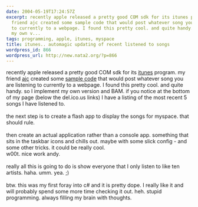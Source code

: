 ```yaml
---
date: 2004-05-19T17:24:57Z
excerpt: recently apple released a pretty good COM sdk for its itunes program. my
  friend ajc created some sample code that would post whatever song you are listening
  to currently to a webpage. I found this pretty cool. and quite handy. so I implement
  my own v...
tags: programming, apple, itunes, myspace
title: itunes.. automagic updating of recent listened to songs
wordpress_id: 866
wordpress_url: http://new.nata2.org/?p=866
---
```


recently apple released a pretty good COM sdk for its <a href="http://itunes.com">itunes</a> program. my friend <a href="http://blog.andrewcarlson.org/">ajc</a> created some <a href="http://blog.andrewcarlson.org/archive/2004/05/18/239.aspx">sample code</a> that would post whatever song you are listening to currently to a webpage. I found this pretty cool. and quite handy. so I implement my own version and BAM. if you notice at the bottom of my page (below the del.ico.us links) I have a listing of the most recent 5 songs I have listened to. <br/><br/>the next step is to create a flash app to display the songs for myspace. that should rule. <br/><br/>then create an actual application rather than a console app. something that sits in the taskbar icons and chills out. maybe with some slick config - and some other tricks. it could be really cool. <br/>w00t. nice work andy. <br/><br/>really all this is going to do is show everyone that I only listen to like ten artists. haha. umm. yea. ;)<br/><br/>btw. this was my first foray into c# and it is pretty dope. I really like it and will probably spend some more time checking it out. heh. stupid programming. always filling my brain with thoughts. 
